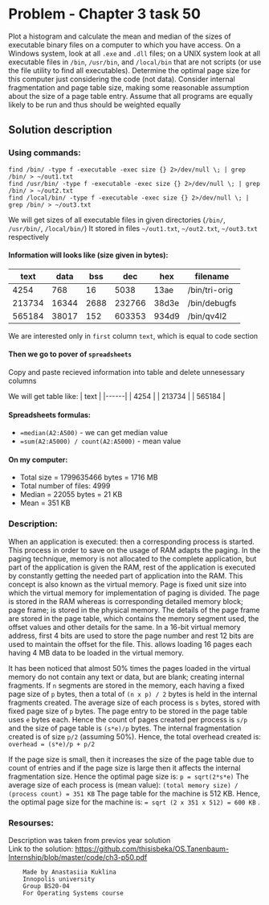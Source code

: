 # Problem - Chapter 3 task 50
Plot a histogram and calculate the mean and median of the sizes of executable binary
files on a computer to which you have  access. On a Windows system, look at all ```.exe``` and  ```.dll```  files;  on  a  UNIX  system  look  at  all  executable  files  in ```/bin```, ```/usr/bin```, and ```/local/bin``` that are not scripts (or use the file utility to find all executables).  Determine the optimal page size for this computer just considering the code (not data). Consider internal fragmentation and page table size, making some reasonable assumption about the size of a page table entry. Assume that all programs are equally likely to be run and thus should be weighted equally

## Solution description

### Using commands:

```
find /bin/ -type f -executable -exec size {} 2>/dev/null \; | grep /bin/ > ~/out1.txt
find /usr/bin/ -type f -executable -exec size {} 2>/dev/null \; | grep /bin/ > ~/out2.txt
find /local/bin/ -type f -executable -exec size {} 2>/dev/null \; | grep /bin/ > ~/out3.txt
```
We will get sizes of all executable files in given directories (```/bin/```, ```/usr/bin/```, ```/local/bin/```)
It stored in files ```~/out1.txt```, ```~/out2.txt```, ```~/out3.txt``` respectively
#### Information will looks like (size given in bytes):

| text | data | bss	|  dec	|  hex	| filename |
|------|------|-----|-----|-----|-----|
| 4254 | 768 | 16 | 5038 | 13ae | /bin/tri-orig |
| 213734 | 16344 | 2688	| 232766 | 38d3e | /bin/debugfs |
| 565184 | 38017 | 152 |  603353 | 934d9 | /bin/qv4l2 |

We are interested only in ```first``` column ```text```, which is equal to code section
#### Then we go to pover of  ```spreadsheets```
Copy and paste recieved information into table and delete unnesessary columns 

We will get table like:
| text |
|------|
| 4254 |
| 213734 |
| 565184 |

#### Spreadsheets formulas:
* ```=median(A2:A500)``` - we can get median value
* ```=sum(A2:A5000) / count(A2:A5000)``` - mean value

#### On my computer:
* Total size = 1799635466 bytes = 1716 MB
* Total number of files: 4999
* Median = 22055 bytes = 21 KB
* Mean = 351 KB

### Description:
When an application is executed: then a corresponding process is started. This process in order to save on the usage of RAM adapts the paging. In the paging technique, memory is not allocated to the complete application, but part of the application is given the RAM, rest of the application is executed by constantly getting the needed part of application into the RAM. This concept is also known as the virtual memory. 
Page is fixed unit size into which the virtual memory for implementation of paging is divided. The page is stored in the RAM whereas is corresponding detailed memory block; page frame; is stored in the physical memory. The details of the page frame are stored in the page table, which contains the memory segment used, the offset values and other details for the same. In a 16-bit virtual memory address, first 4 bits are used to store the page number and rest 12 bits are used to maintain the offset for the file. This. allows loading 16 pages each having 4 MB data to be loaded in the virtual memory. 

It has been noticed that almost 50% times the pages loaded in the virtual memory do not contain any text or data, but are blank; creating internal fragments. If ```n``` segments are stored in the memory, each having a fixed page size of ```p``` bytes, then a total of ```(n x p) / 2``` bytes is held in the internal fragments created. 
The average size of each process is ```s``` bytes, stored with fixed page size of ```p``` bytes. The page entry to be stored in the page table uses ```e``` bytes each. Hence the count of pages created per process is ```s/p``` and the size of page table is ```(s*e)/p``` bytes. The internal fragmentation created is of size ```p/2``` (assuming 50%). 
Hence, the total overhead created is: ```overhead = (s*e)/p + p/2``` 

If the page size is small, then it increases the size of the page table due to count of entries and if the page size is large then it affects the internal fragmentation size. Hence the optimal page size is: ```p = sqrt(2*s*e)``` 
The average size of each process is (mean value): ```(total memory size) / (process count) = 351 KB``` The page table for the machine is 512 KB. Hence, the optimal page size for the machine is: ```= sqrt (2 x 351 x 512) = 600 KB``` . 

### Resourses:
Description was taken from previos year solution <br />
Link to the solution: https://github.com/thisisbeka/OS.Tanenbaum-Internship/blob/master/code/ch3-p50.pdf

```
    Made by Anastasiia Kuklina 
    Innopolis university
    Group BS20-04
    For Operating Systems course
```
